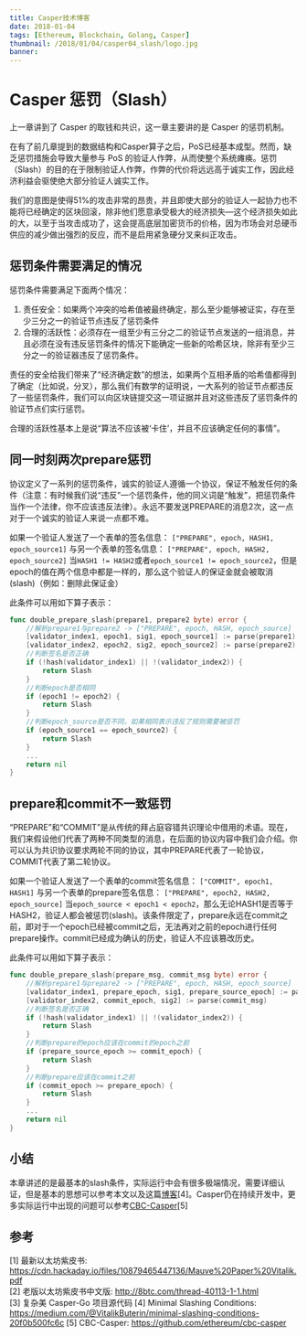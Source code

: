 ```yaml
---
title: Casper技术博客
date: 2018-01-04
tags: [Ethereum, Blockchain, Golang, Casper]
thumbnail: /2018/01/04/casper04_slash/logo.jpg
banner: 
---
```

# Casper 惩罚（Slash）

上一章讲到了 Casper 的取钱和共识，这一章主要讲的是 Casper 的惩罚机制。

在有了前几章提到的数据结构和Casper算子之后，PoS已经基本成型。然而，缺乏惩罚措施会导致大量参与 PoS 的验证人作弊，从而使整个系统瘫痪。惩罚（Slash）的目的在于限制验证人作弊，作弊的代价将远远高于诚实工作，因此经济利益会驱使绝大部分验证人诚实工作。

我们的意图是使得51%的攻击非常的昂贵，并且即使大部分的验证人一起协力也不能将已经确定的区块回滚，除非他们愿意承受极大的经济损失—这个经济损失如此的大，以至于当攻击成功了，这会提高底层加密货币的价格，因为市场会对总硬币供应的减少做出强烈的反应，而不是启用紧急硬分叉来纠正攻击。

## 惩罚条件需要满足的情况
惩罚条件需要满足下面两个情况：

1. 责任安全：如果两个冲突的哈希值被最终确定，那么至少能够被证实，存在至少三分之一的验证节点违反了惩罚条件
2. 合理的活跃性：必须存在一组至少有三分之二的验证节点发送的一组消息，并且必须在没有违反惩罚条件的情况下能确定一些新的哈希区块，除非有至少三分之一的验证器违反了惩罚条件。

责任的安全给我们带来了“经济确定数”的想法，如果两个互相矛盾的哈希值都得到了确定（比如说，分叉），那么我们有数学的证明说，一大系列的验证节点都违反了一些惩罚条件，我们可以向区块链提交这一项证据并且对这些违反了惩罚条件的验证节点们实行惩罚。

合理的活跃性基本上是说“算法不应该被‘卡住’，并且不应该确定任何的事情”。

## 同一时刻两次prepare惩罚
协议定义了一系列的惩罚条件，诚实的验证人遵循一个协议，保证不触发任何的条件（注意：有时候我们说“违反”一个惩罚条件，他的同义词是“触发”，把惩罚条件当作一个法律，你不应该违反法律）。永远不要发送PREPARE的消息2次，这一点对于一个诚实的验证人来说一点都不难。

如果一个验证人发送了一个表单的签名信息： 
`["PREPARE", epoch, HASH1, epoch_source1]`
与另一个表单的签名信息： 
`["PREPARE", epoch, HASH2, epoch_source2]`
当`HASH1 != HASH2`或者`epoch_source1 != epoch_source2`，但是epoch的值在两个信息中都是一样的，那么这个验证人的保证金就会被取消(slash)（例如：删除此保证金）

此条件可以用如下算子表示：

```go
func double_prepare_slash(prepare1, prepare2 byte) error {
	//解析prepare1与prepare2 -> ["PREPARE", epoch, HASH, epoch_source]
	[validator_index1, epoch1, sig1, epoch_source1] := parse(prepare1)
	[validator_index2, epoch2, sig2, epoch_source2] := parse(prepare2)
	//判断签名是否正确
	if (!hash(validator_index1) || !(validator_index2)) {
		return Slash
	}
	//判断epoch是否相同
	if (epoch1 != epoch2) {
		return Slash
	}
	//判断epoch_source是否不同，如果相同表示违反了规则需要被惩罚
	if (epoch_source1 == epoch_source2) {
		return Slash
	}
	...
	return nil
}
```

## prepare和commit不一致惩罚
“PREPARE”和“COMMIT”是从传统的拜占庭容错共识理论中借用的术语。现在，我们来假设他们代表了两种不同类型的消息，在后面的协议内容中我们会介绍。你可以认为共识协议要求两轮不同的协议，其中PREPARE代表了一轮协议，COMMIT代表了第二轮协议。

如果一个验证人发送了一个表单的commit签名信息： 
`["COMMIT", epoch1, HASH1]`
与另一个表单的prepare签名信息：
`["PREPARE", epoch2, HASH2, epoch_source]`
当`epoch_source < epoch1 < epoch2`，那么无论HASH1是否等于HASH2，验证人都会被惩罚(slash)。该条件限定了，prepare永远在commit之前，即对于一个epoch已经被commit之后，无法再对之前的epoch进行任何prepare操作。commit已经成为确认的历史，验证人不应该篡改历史。

此条件可以用如下算子表示：

```go
func double_prepare_slash(prepare_msg, commit_msg byte) error {
	//解析prepare1与prepare2 -> ["PREPARE", epoch, HASH, epoch_source]
	[validator_index1, prepare_epoch, sig1, prepare_source_epoch] := parse(prepare_msg)
	[validator_index2, commit_epoch, sig2] := parse(commit_msg)
	//判断签名是否正确
	if (!hash(validator_index1) || !(validator_index2)) {
		return Slash
	}
	//判断prepare的epoch应该在commit的epoch之前
	if (prepare_source_epoch >= commit_epoch) {
		return Slash
	}
	//判断prepare应该在commit之前
	if (commit_epoch >= prepare_epoch) {
		return Slash
	}
	...
	return nil
}
```

## 小结
本章讲述的是最基本的slash条件，实际运行中会有很多极端情况，需要详细认证，但是基本的思想可以参考本文以及这篇[博客](https://medium.com/@VitalikButerin/minimal-slashing-conditions-20f0b500fc6c)\[4\]。Casper仍在持续开发中，更多实际运行中出现的问题可以参考[CBC-Casper](https://github.com/ethereum/cbc-casper)\[5\]

## 参考

\[1\] 最新以太坊紫皮书: https://cdn.hackaday.io/files/10879465447136/Mauve%20Paper%20Vitalik.pdf  
\[2\] 老版以太坊紫皮书中文版: http://8btc.com/thread-40113-1-1.html  
\[3\] 复杂美 Casper-Go 项目源代码
\[4\] Minimal Slashing Conditions: https://medium.com/@VitalikButerin/minimal-slashing-conditions-20f0b500fc6c
\[5\] CBC-Casper: https://github.com/ethereum/cbc-casper
